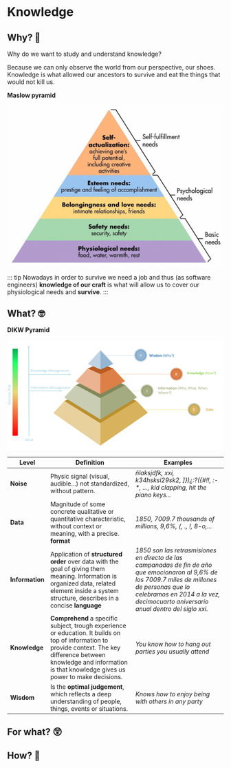 # Knowledge

## Why? 🤔

Why do we want to study and understand knowledge?

Because we can only observe the world from our perspective, our shoes. Knowledge is what allowed our ancestors to survive and eat the things that would not kill us.

**Maslow pyramid**

![Maslow pyramid](./assets/maslowPyramid.jpeg)

::: tip
Nowadays in order to survive we need a job and thus (as software engineers) **knowledge of our craft** is what will allow us to cover our physiological needs and **survive**.
:::

## What? 🤓

**DIKW Pyramid**

![DIKW pyramid](./assets/dikw-pyramid.png)

| Level           | Definition                                                                                                                                                                                                                      | Examples                                                                                                                                                                                                                              |
| --------------- | ------------------------------------------------------------------------------------------------------------------------------------------------------------------------------------------------------------------------------- | ------------------------------------------------------------------------------------------------------------------------------------------------------------------------------------------------------------------------------------- |
| **Noise**       | Physic signal (visual, audible...) not standardized, without pattern.                                                                                                                                                           | _ñlaksjdfk, xxi, k34hsksi29sk2, ]})¿:?({#!!, :-\*, …​, kid clapping, hit the piano keys..._                                                                                                                                           |
| **Data**        | Magnitude of some concrete qualitative or quantitative characteristic, without context or meaning, with a precise. **format**                                                                                                   | _1850, 7009.7 thousands of millions, 9,6%, (, ., !, 8-o,..._                                                                                                                                                                          |
| **Information** | Application of **structured order** over data with the goal of giving them meaning. Information is organized data, related element inside a system structure, describes in a concise **language**                               | _1850 son las retrasmisiones en directo de las campanadas de fin de año que emocionaron al 9,6% de los 7009.7 miles de millones de personas que lo celebramos en 2014 a la vez, decimocuarto aniversario anual dentro del siglo xxi._ |
| **Knowledge**   | **Comprehend** a specific subject, trough experience or education. It builds on top of information to provide context. The key difference between knowledge and information is that knowledge gives us power to make decisions. | _You know how to hang out parties you usually attend_                                                                                                                                                                                 |
| **Wisdom**      | Is the **optimal judgement**, which reflects a deep understanding of people, things, events or situations.                                                                                                                      | _Knows how to enjoy being with others in any party_                                                                                                                                                                                   |

## For what? 😲

## How? 🧐
